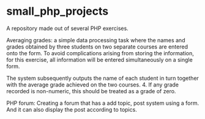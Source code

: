 # small_php_projects
A repository made out of several PHP exercises.

Averaging grades:
a simple data processing task where the names and grades obtained by three students on two separate courses are entered onto the form. To avoid complications arising from storing the information, for this exercise, all information will be entered simultaneously on a single form.

The system subsequently outputs the name of each student in turn together with the average grade achieved on the two courses.
4. If any grade recorded is non-numeric, this should be treated as a grade of zero.

PHP forum: Creating a forum that has a add topic, post system using a form. And it can also display the post according to topics.
